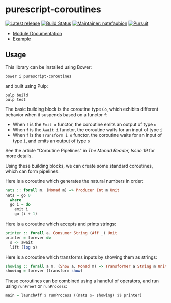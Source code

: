 # purescript-coroutines

[![Latest release](http://img.shields.io/github/release/purescript-contrib/purescript-coroutines.svg)](https://github.com/purescript-contrib/purescript-coroutines/releases)
[![Build Status](https://travis-ci.org/purescript-contrib/purescript-coroutines.svg?branch=master)](https://travis-ci.org/purescript-contrib/purescript-coroutines)
[![Maintainer: natefaubion](https://img.shields.io/badge/maintainer-natefaubion-lightgrey.svg)](http://github.com/natefaubion)
[![Pursuit](http://pursuit.purescript.org/packages/purescript-coroutines/badge)](http://pursuit.purescript.org/packages/purescript-coroutines/)

- [Module Documentation](http://pursuit.purescript.org/packages/purescript-coroutines/)
- [Example](test/Main.purs)

## Usage

This library can be installed using Bower:

    bower i purescript-coroutines

and built using Pulp:

    pulp build
    pulp test

The basic building block is the coroutine type `Co`, which exhibits different behavior when it suspends based on a functor `f`:

- When `f` is the `Emit o` functor, the coroutine emits an output of type `o`
- When `f` is the `Await i` functor, the coroutine waits for an input of type `i`
- When `f` is the `Transform i o` functor, the coroutine waits for an input of type `i`, and emits an output of type `o`

See the article "Coroutine Pipelines" in _The Monad Reader, Issue 19_ for more details.

Using these building blocks, we can create some standard coroutines, which can form pipelines.

Here is a coroutine which generates the natural numbers in order:

```purescript
nats :: forall m. (Monad m) => Producer Int m Unit
nats = go 0
  where
  go i = do
    emit i
    go (i + 1)
```

Here is a coroutine which accepts and prints strings:    

```purescript
printer :: forall a. Consumer String (Aff _) Unit
printer = forever do
  s <- await
  lift (log s)
```

Here is a coroutine which transforms inputs by showing them as strings:

```purescript
showing :: forall a m. (Show a, Monad m) => Transformer a String m Unit
showing = forever (transform show)
```

These coroutines can be combined using a handful of operators, and run using `runFreeT` or `runProcess`:

```purescript
main = launchAff $ runProcess ((nats $~ showing) $$ printer)
```
